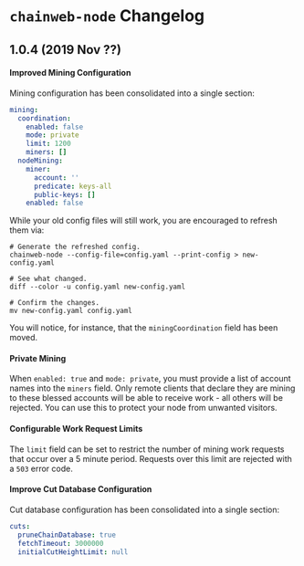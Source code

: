 # `chainweb-node` Changelog

## 1.0.4 (2019 Nov ??)

#### Improved Mining Configuration

Mining configuration has been consolidated into a single section:

```yaml
mining:
  coordination:
    enabled: false
    mode: private
    limit: 1200
    miners: []
  nodeMining:
    miner:
      account: ''
      predicate: keys-all
      public-keys: []
    enabled: false
```

While your old config files will still work, you are encouraged to refresh them
via:

```
# Generate the refreshed config.
chainweb-node --config-file=config.yaml --print-config > new-config.yaml

# See what changed.
diff --color -u config.yaml new-config.yaml

# Confirm the changes.
mv new-config.yaml config.yaml
```

You will notice, for instance, that the `miningCoordination` field has been
moved.

#### Private Mining

When `enabled: true` and `mode: private`, you must provide a list of account
names into the `miners` field. Only remote clients that declare they are mining
to these blessed accounts will be able to receive work - all others will be
rejected. You can use this to protect your node from unwanted visitors.

#### Configurable Work Request Limits

The `limit` field can be set to restrict the number of mining work requests that
occur over a 5 minute period. Requests over this limit are rejected with a `503`
error code.

#### Improve Cut Database Configuration

Cut database configuration has been consolidated into a single section:

```yaml
cuts:
  pruneChainDatabase: true
  fetchTimeout: 3000000
  initialCutHeightLimit: null
```

